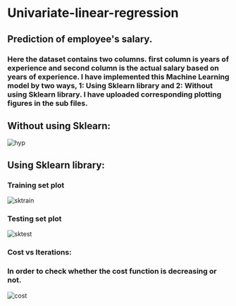 # Univariate-linear-regression

## Prediction of employee's salary.

### Here the dataset contains two columns. first column is years of experience and second column is the actual salary based on years of experience. I have implemented this Machine Learning model by two ways, 1: Using Sklearn library and 2: Without using Sklearn library. I have uploaded corresponding plotting figures in the sub files.

## Without using Sklearn:


![hyp](https://user-images.githubusercontent.com/40026126/43612225-4a2cf792-96c9-11e8-9173-c05ffa2d228b.PNG)



## Using Sklearn library:

### Training set plot

![sktrain](https://user-images.githubusercontent.com/40026126/43612075-cd443038-96c8-11e8-8a91-1612df155c37.PNG)

### Testing set plot
![sktest](https://user-images.githubusercontent.com/40026126/43612070-ca821dd8-96c8-11e8-8d89-8774c3e0b0cd.PNG)



### Cost vs Iterations:
### In order to check whether the cost function is decreasing or not.

![cost](https://user-images.githubusercontent.com/40026126/43611958-6c3f471e-96c8-11e8-87cb-5b3c362233f7.PNG)

